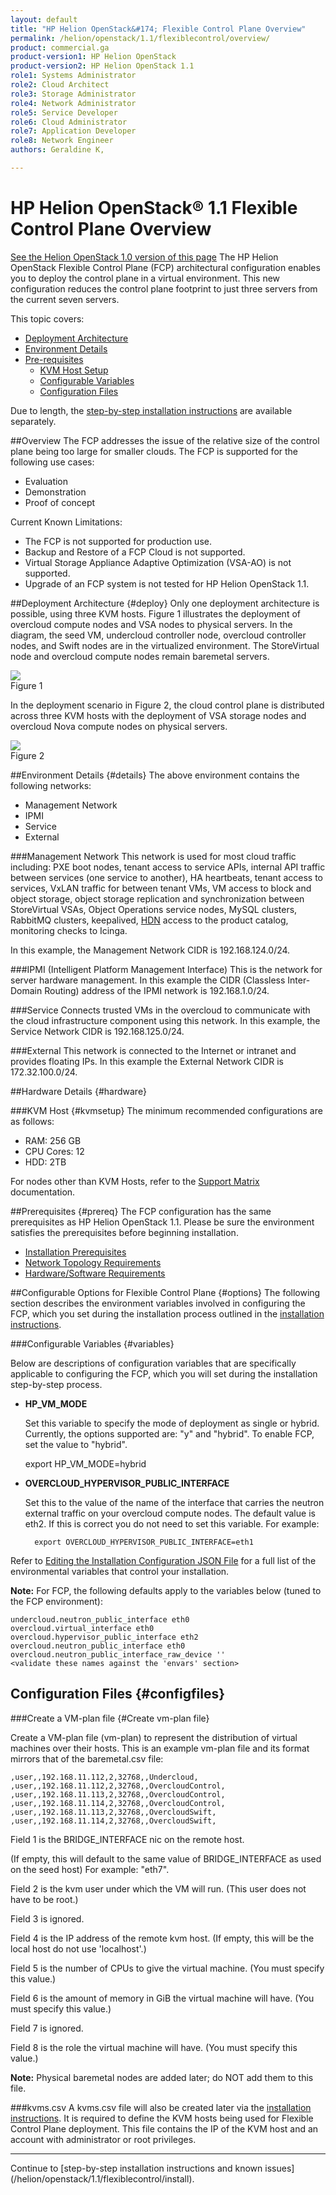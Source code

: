 ```yaml
---
layout: default
title: "HP Helion OpenStack&#174; Flexible Control Plane Overview"
permalink: /helion/openstack/1.1/flexiblecontrol/overview/
product: commercial.ga
product-version1: HP Helion OpenStack
product-version2: HP Helion OpenStack 1.1
role1: Systems Administrator 
role2: Cloud Architect 
role3: Storage Administrator 
role4: Network Administrator 
role5: Service Developer 
role6: Cloud Administrator 
role7: Application Developer 
role8: Network Engineer 
authors: Geraldine K,

---
```

<!--PUBLISHED-->

<script>

function PageRefresh {
onLoad="window.refresh"
}

PageRefresh();

</script>

# HP Helion OpenStack&#174; 1.1 Flexible Control Plane Overview
[See the Helion OpenStack 1.0 version of this page](/helion/openstack/flexiblecontrol/overview/)
The HP Helion OpenStack Flexible Control Plane (FCP) architectural configuration enables you to deploy the control plane in a virtual environment. This new configuration reduces the control plane footprint to just three servers from the current seven servers.

This topic covers:

- [Deployment Architecture](#deploy)
- [Environment Details](#details)
- [Pre-requisites](#prereq)
	- [KVM Host Setup](#kvmsetup)
	- [Configurable Variables](#variables)
	- [Configuration Files](#configfiles)

Due to length, the [step-by-step installation instructions](/helion/openstack/1.1/flexiblecontrol/install/) are available separately.

##Overview
The FCP addresses the issue of the relative size of the control plane being too large for smaller clouds. 
The FCP is supported for the following use cases: 

- Evaluation
- Demonstration
- Proof of concept

Current Known Limitations:

- The FCP is not supported for production use.
- Backup and Restore of a FCP Cloud is not supported.
- Virtual Storage Appliance Adaptive Optimization (VSA-AO) is not supported.
- Upgrade of an FCP system is not tested for HP Helion OpenStack 1.1.
  

##Deployment Architecture {#deploy}
Only one deployment architecture is possible, using three KVM hosts.
Figure 1 illustrates the deployment of overcloud compute nodes and VSA nodes to physical servers. In the diagram, the seed VM, undercloud controller node, overcloud controller nodes, and Swift nodes are in the virtualized environment. The StoreVirtual node and overcloud compute nodes remain baremetal servers.

<img src="media/flexiblecontrolpane1.png"> <br />
Figure 1
 
 
In the deployment scenario in Figure 2, the cloud control plane is distributed across three KVM hosts with the deployment of VSA storage nodes and overcloud Nova compute nodes on physical servers.

<img src="media/FCP_Figure2_HOS1.1.png"> <br />
Figure 2

 
##Environment Details {#details}
The above environment contains the following networks:

- Management Network
- IPMI
- Service
- External

###Management Network
This network is used for most cloud traffic including: PXE boot nodes, tenant access to service APIs, internal API traffic between services (one service to another), HA heartbeats, tenant access to services, VxLAN traffic for between tenant VMs, VM access to block and object storage, object storage replication and synchronization between StoreVirtual VSAs, Object Operations service nodes, MySQL clusters, RabbitMQ clusters, keepalived, [HDN](https://helion.hpwsportal.com) access to the product catalog, monitoring checks to Icinga. 

In this example, the Management Network CIDR is 192.168.124.0/24.

###IPMI (Intelligent Platform Management Interface)
This is the network for server hardware management. 
In this example the CIDR (Classless Inter-Domain Routing) address of the IPMI network is 192.168.1.0/24.

###Service
Connects trusted VMs in the overcloud to communicate with the cloud infrastructure component using this network. In this example, the Service Network CIDR is 192.168.125.0/24.

###External
This network is connected to the Internet or intranet and provides floating IPs. In this example the External Network CIDR is 172.32.100.0/24.            

##Hardware Details {#hardware}

###KVM Host {#kvmsetup}
The minimum recommended configurations are as follows: 
 
- RAM: 256 GB
- CPU Cores: 12
- HDD: 2TB

For nodes other than KVM Hosts, refer to the [Support Matrix](helion/openstack/1.1/support-matrix/) documentation.

##Prerequisites {#prereq}
The FCP configuration has the same prerequisites as HP Helion OpenStack 1.1. Please be sure the environment satisfies the prerequisites before beginning installation.

- [Installation Prerequisites](/helion/openstack/1.1/install/prereqs/)
- [Network Topology Requirements](/helion/openstack/1.1/technical-overview/)
- [Hardware/Software Requirements](/helion/openstack/1.1/support-matrix/)

##Configurable Options for Flexible Control Plane {#options}
The following section describes the environment variables involved in configuring the FCP, which you set during the installation process outlined in the [installation instructions](/helion/openstack/1.1/flexiblecontrol/install). 

###Configurable Variables {#variables}

Below are descriptions of configuration variables that are specifically applicable to configuring the FCP, which you will set during the installation step-by-step process.

- **HP\_VM\_MODE** 

	Set this variable to specify the mode of deployment as single or hybrid. Currently, the options supported are: "y" and "hybrid". To enable FCP, set the value to "hybrid".

	export HP_VM_MODE=hybrid

- **OVERCLOUD&#95;HYPERVISOR&#95;PUBLIC_INTERFACE** 
	
	Set this to the value of the name of the interface that carries the neutron external traffic on your overcloud compute nodes.
	The default value is eth2. If this is correct you do not need to set this variable. For example:

		export OVERCLOUD_HYPERVISOR_PUBLIC_INTERFACE=eth1

Refer to [Editing the Installation Configuration JSON File](/helion/openstack/1.1/install/envars/) for a full list of the environmental variables that control your installation. 

**Note:** For FCP, the following defaults apply to the variables below (tuned
to the FCP environment):

	undercloud.neutron_public_interface eth0
	overcloud.virtual_interface eth0
	overcloud.hypervisor_public_interface eth2
	overcloud.neutron_public_interface eth0
	overcloud.neutron_public_interface_raw_device ''
	<validate these names against the 'envars' section> 

## Configuration Files {#configfiles}
###Create a VM-plan file {#Create vm-plan file}
   
Create a VM-plan file (vm-plan) to represent the distribution of virtual machines over
   their hosts. This is an example vm-plan file and its format mirrors that of
   the baremetal.csv file:

	,user,,192.168.11.112,2,32768,,Undercloud,
	,user,,192.168.11.112,2,32768,,OvercloudControl,
	,user,,192.168.11.113,2,32768,,OvercloudControl,
 	,user,,192.168.11.114,2,32768,,OvercloudControl,
 	,user,,192.168.11.113,2,32768,,OvercloudSwift,
 	,user,,192.168.11.114,2,32768,,OvercloudSwift,

   Field 1 is the BRIDGE_INTERFACE nic on the remote host.

(If empty, this will default to the same value of BRIDGE_INTERFACE as
         	used on the seed host)
        	For example: "eth7".


   Field 2 is the kvm user under which the VM will run.
        (This user does not have to be root.)

   Field 3 is ignored.

   Field 4 is the IP address of the remote kvm host.
        (If empty, this will be the local host do not use 'localhost'.)

   Field 5 is the number of CPUs to give the virtual machine.
        (You must specify this value.)

   Field 6 is the amount of memory in GiB the virtual machine will have.
        (You must specify this value.)

   Field 7 is ignored.

   Field 8 is the role the virtual machine will have.
        (You must specify this value.)


   **Note:** Physical baremetal nodes are added later; do NOT add them to this file.


###kvms.csv 
A kvms.csv file will also be created later via the [installation instructions](/helion/openstack/1.1/flexiblecontrol/install). It is required to define the KVM hosts being used for Flexible Control Plane deployment. This file contains the IP of the KVM host and an account with administrator or root privileges.


<hr />
Continue to [step-by-step installation instructions and known issues](/helion/openstack/1.1/flexiblecontrol/install).
